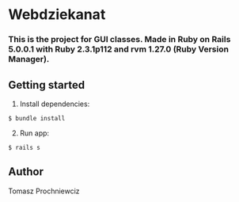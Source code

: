 # Webdziekanat

### This is the project for GUI classes. Made in Ruby on Rails 5.0.0.1 with Ruby 2.3.1p112 and rvm 1.27.0 (Ruby Version Manager).

## Getting started

1. Install dependencies:
```
$ bundle install
```

2. Run app:
```
$ rails s
```

## Author

Tomasz Prochniewciz

